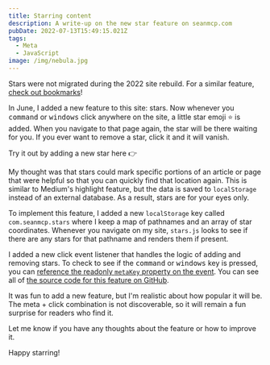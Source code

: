 ```yaml
---
title: Starring content
description: A write-up on the new star feature on seanmcp.com
pubDate: 2022-07-13T15:49:15.021Z
tags:
  - Meta
  - JavaScript
image: /img/nebula.jpg
---
```


<call-out type="wave">

Stars were not migrated during the 2022 site rebuild. For a similar feature,
[check out bookmarks](/notes/44)!

</call-out>

In June, I added a new feature to this site: stars. Now whenever you
<kbd>command</kbd> or <kbd>windows</kbd> click anywhere on the site, a little
star emoji ⭐️ is added. When you navigate to that page again, the star will be
there waiting for you. If you ever want to remove a star, click it and it will
vanish.

Try it out by adding a new star here 👉

My thought was that stars could mark specific portions of an article or page
that were helpful so that you can quickly find that location again. This is
similar to Medium's highlight feature, but the data is saved to `localStorage`
instead of an external database. As a result, stars are for your eyes only.

To implement this feature, I added a new `localStorage` key called
`com.seanmcp.stars` where I keep a map of pathnames and an array of star
coordinates. Whenever you navigate on my site, `stars.js` looks to see if there
are any stars for that pathname and renders them if present.

I added a new click event listener that handles the logic of adding and removing
stars. To check to see if the <kbd>command</kbd> or <kbd>windows</kbd> key is
pressed, you can
[reference the readonly `metaKey` property on the event](https://developer.mozilla.org/en-US/docs/Web/API/MouseEvent/metaKey).
You can see all of
[the source code for this feature on GitHub](https://github.com/SeanMcP/seanmcp.com/blob/master/src/js/stars.js).

It was fun to add a new feature, but I'm realistic about how popular it will be.
The meta + click combination is not discoverable, so it will remain a fun
surprise for readers who find it.

Let me know if you have any thoughts about the feature or how to improve it.

Happy starring!
